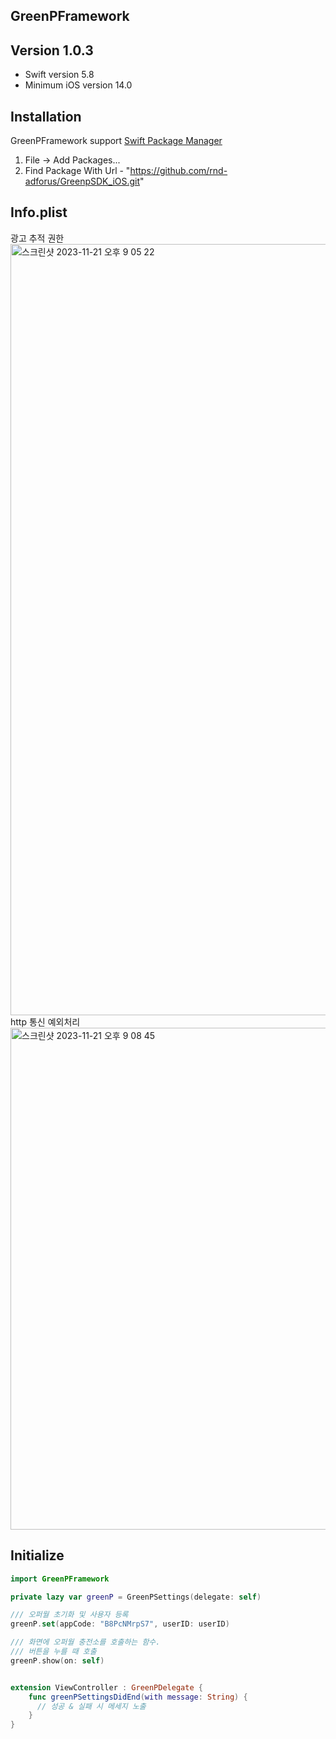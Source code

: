 ## GreenPFramework

## Version 1.0.3
- Swift version 5.8
- Minimum iOS version 14.0
  
## Installation
GreenPFramework support [Swift Package Manager](https://www.swift.org/package-manager/)
1. File -> Add Packages...
2. Find Package With Url - "https://github.com/rnd-adforus/GreenpSDK_iOS.git"

## Info.plist
광고 추적 권한<br>
<img width="1234" alt="스크린샷 2023-11-21 오후 9 05 22" src="https://github.com/rnd-adforus/GreenpSDK_iOS/assets/54663383/61ea8a3e-b931-4847-bffc-8c3c40c7b31b">
<br>http 통신 예외처리<br>
<img width="803" alt="스크린샷 2023-11-21 오후 9 08 45" src="https://github.com/rnd-adforus/GreenpSDK_iOS/assets/54663383/03677f73-5197-40c8-8cf3-91c68e7849ba">

## Initialize
```swift
import GreenPFramework

private lazy var greenP = GreenPSettings(delegate: self)

/// 오퍼월 초기화 및 사용자 등록
greenP.set(appCode: "B8PcNMrpS7", userID: userID)

/// 화면에 오퍼월 충전소를 호출하는 함수.
/// 버튼을 누를 때 호출
greenP.show(on: self)


extension ViewController : GreenPDelegate {
    func greenPSettingsDidEnd(with message: String) {
      // 성공 & 실패 시 메세지 노출
    }
}

```
